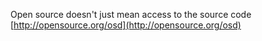 Open source doesn't just mean access to the source code
[http://opensource.org/osd](http://opensource.org/osd)
